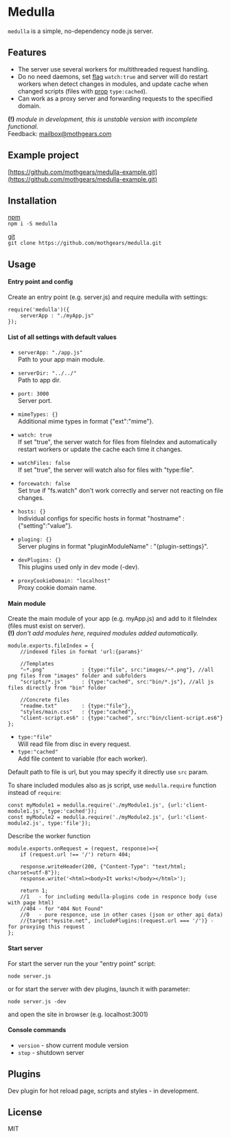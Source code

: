 # Medulla
`medulla` is a simple, no-dependency node.js server.

## Features
- The server use several workers for multithreaded request handling.
- Do no need daemons, set [flag](#list-of-all-settings-with-default-values) `watch:true` 
and server will do restart workers when detect changes in modules, 
and update cache when changed scripts (files with [prop](#main-module) `type:cached`).
- Can work as a proxy server and forwarding requests to the specified domain.

**(!)** *module in development, this is unstable version with incomplete functional.*  
Feedback:
[mailbox@mothgears.com](mailto:mailbox@mothgears.com)

## Example project
[https://github.com/mothgears/medulla-example.git](https://github.com/mothgears/medulla-example.git)

## Installation
[npm](https://www.npmjs.com/package/medulla)  
`npm i -S medulla`
  
[git](https://github.com/mothgears/medulla.git)  
`git clone https://github.com/mothgears/medulla.git`

## Usage
#### Entry point and config
Create an entry point (e.g. server.js) and require medulla with settings:
```es6
require('medulla')({
    serverApp : "./myApp.js"
});
```

#### List of all settings with default values
- `serverApp: "./app.js"`  
Path to your app main module.

- `serverDir: "../../"`  
Path to app dir.

- `port: 3000`  
Server port.

- `mimeTypes: {}`   
Additional mime types in format {"ext":"mime"}.

- `watch: true`  
If set "true", the server watch for files from fileIndex and automatically restart workers or update the cache each time it changes.

- `watchFiles: false`  
If set "true", the server will watch also for files with "type:file".

- `forcewatch: false`  
Set true if "fs.watch" don't work correctly and server not reacting on file changes.

- `hosts: {}`  
Individual configs for specific hosts in format "hostname" : {"setting":"value"}.

- `pluging: {}`  
Server plugins in format "pluginModuleName" : "{plugin-settings}".

- `devPlugins: {}`  
This plugins used only in dev mode (-dev).

- `proxyCookieDomain: "localhost"`  
Proxy cookie domain name.

#### Main module
Create the main module of your app (e.g. myApp.js) and add to it fileIndex (files must exist on server).  
**(!)** *don't add modules here, required modules added automatically.*
```es6
module.exports.fileIndex = {
    //indexed files in format 'url:{params}'
    
    //Templates
    "~*.png"            : {type:"file", src:"images/~*.png"}, //all png files from "images" folder and subfolders
    "scripts/*.js"      : {type:"cached", src:"bin/*.js"}, //all js files directly from "bin" folder
    
    //Concrete files
    "readme.txt"        : {type:"file"},
    "styles/main.css"   : {type:"cached"},
    "client-script.es6" : {type:"cached", src:"bin/client-script.es6"}
};
```
- `type:"file"`  
Will read file from disc in every request.  
- `type:"cached"`  
Add file content to variable (for each worker).
  
Default path to file is url, but you may specify it directly use `src` param.  

To share included modules also as js script, use `medulla.require` function instead of `require`:
```es6
const myModule1 = medulla.require('./myModule1.js', {url:'client-module1.js', type:'cached'});
const myModule2 = medulla.require('./myModule2.js', {url:'client-module2.js', type:'file'});
```

Describe the worker function
```es6
module.exports.onRequest = (request, response)=>{
    if (request.url !== '/') return 404;

    response.writeHeader(200, {"Content-Type": "text/html; charset=utf-8"});
    response.write('<html><body>It works!</body></html>');
    
    return 1; 
    //1   - for including medulla-plugins code in responce body (use with page html)
    //404 - for "404 Not Found"
    //0   - pure responce, use in other cases (json or other api data)
    //{target:"mysite.net", includePlugins:(request.url === '/')} - for proxying this request
};
```

#### Start server
For start the server run the your "entry point" script:
```
node server.js
```

or for start the server with dev plugins, launch it with parameter:
```
node server.js -dev
```
and open the site in browser (e.g. localhost:3001)

#### Console commands
  - `version` - show current module version  
  - `stop` - shutdown server

## Plugins
Dev plugin for hot reload page, scripts and styles - in development.

## License
MIT
